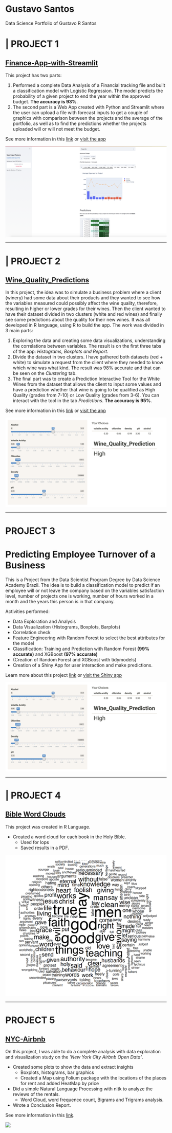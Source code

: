 # Gustavo Santos
Data Science Portfolio of Gustavo R Santos


# | PROJECT 1
## [Finance-App-with-Streamlit](https://github.com/gurezende/Finance-App-with-Streamlit)

This project has two parts:
1. Performed a complete Data Analysis of a Financial tracking file and built a classification model with Logistic Regression. 
   The model predicts the probability of a given project to end the year within the approved budget. **The accuracy is 93%**.
2. The second part is a Web App created with Python and Streamlit where the user can upload a file with forecast inputs to get a couple of graphics with comparison between the projects and the average of the portfolio, as well as to find the predictions whether the projects uploaded will or will not meet the budget.

See more information in this [link](https://datasciencegus.wordpress.com/2020/07/10/finance-web-app-with-streamlit/) or [visit the app](https://finance-streamlit.herokuapp.com)

![](/images/Financestreamlit.png)

---

# | PROJECT 2
## [Wine_Quality_Predictions](https://github.com/gurezende/Wine_Quality_Predictions)
In this project, the idea was to simulate a business problem where a client (winery) had some data about their products and they wanted to see how the variables measured could possibly affect the wine quality, therefore, resulting in higher or lower grades for their wines. Then the client wanted to have their dataset divided in two clusters (white and red wines) and finally see some predictions about the quality for their new wines. It was all developed in R language, using R to build the app.
The work was divided in 3 main parts:
1. Exploring the data and creating some data visualizations, understanding the correlations between variables.
The result is on the first three tabs of the app: *Histograms, Boxplots and Report*.
2. Divide the dataset in two clusters. I have gathered both datasets (red + white) to simulate a request from the client where they needed to know which wine was what kind. The result was 98% accurate and that can be seen on the *Clustering* tab.
3. The final part was to create a Prediction Interactive Tool for the White Wines from the dataset that allows the client to input some values and have a prediction whether that wine is going to be qualified as High Quality (grades from 7-10) or Low Quality (grades from 3-6). You can interact with the tool in the tab *Predictions*. **The accuracy is 95%**.

See more information in this [link](https://datasciencegus.wordpress.com/2020/07/16/wine-quality-project-with-rshiny/) or [visit the app](https://gurezende.shinyapps.io/wine_quality_project/)

![](/images/WineQualityApp.png)

---

# PROJECT 3
# Predicting Employee Turnover of a Business
This is a Project from the Data Scientist Program Degree by Data Science Academy Brazil. The idea is to build a classification model to predict if an employee will or not leave the company based on the variables satisfaction level, number of projects one is working, number of hours worked in a month and the years this person is in that company.

Activities performed:
* Data Exploration and Analysis
* Data Visualization (Histograms, Boxplots, Barplots)
* Correlation check
* Feature Engineering with Random Forest to select the best attributes for the model
* Classification: Training and Prediction with Random Forest **(99% accurate)** and XGBoost **(97% accurate)**
* (Creation of Random Forest and XGBoost with tidymodels)
* Creation of a Shiny App for user interaction and make predictions.

Learn more about this project [link](https://bit.ly/2QguEFX) or [visit the Shiny app](https://gurezende.shinyapps.io/HRAnalytics-Turnover/)

![](/images/WineQualityApp.png)


---

# | PROJECT 4
## [Bible Word Clouds](https://github.com/gurezende/Bible_WordClouds)
This project was created in R Language.
- Created a word cloud for each book in the Holy Bible.
  * Used for lops
  * Saved results in a PDF.

![](/images/BibleWordCloud.png)


---

# PROJECT 5
## [NYC-Airbnb](https://github.com/gurezende/NYC-Airbnb)
On this project, I was able to do a complete analysis with data exploration and visualization study on the *'New York City Airbnb Open Data'*.
- Created some plots to show the data and extract insights
  - Boxplots, histograms, bar graphics
  - Created a Map using Folium package with the locations of the places for rent and added HeatMap by price 
- Did a simple Natural Language Processing with nltk to analyze the reviews of the rentals.
  - Word Cloud, word frequence count, Bigrams and Trigrams analysis.
- Wrote a Conclusion Report.

See more information in this [link](https://bit.ly/2EdKHSe).

![](/images/mapprojairbnb.png)





